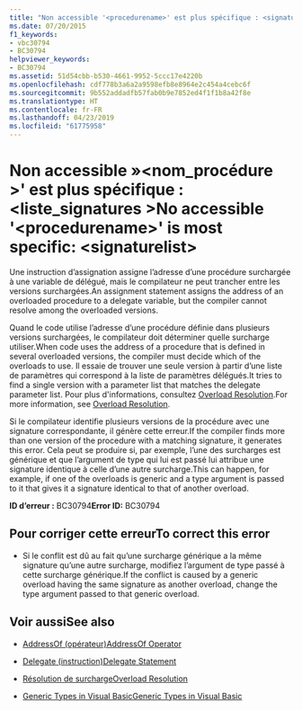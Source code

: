 ```yaml
---
title: "Non accessible '<procedurename>' est plus spécifique : <signaturelist>"
ms.date: 07/20/2015
f1_keywords:
- vbc30794
- BC30794
helpviewer_keywords:
- BC30794
ms.assetid: 51d54cbb-b530-4661-9952-5ccc17e4220b
ms.openlocfilehash: cdf778b3a6a2a9598efb8e8964e2c454a4cebc6f
ms.sourcegitcommit: 9b552addadfb57fab0b9e7852ed4f1f1b8a42f8e
ms.translationtype: HT
ms.contentlocale: fr-FR
ms.lasthandoff: 04/23/2019
ms.locfileid: "61775958"
---
```

# <a name="no-accessible-procedurename-is-most-specific-signaturelist"></a><span data-ttu-id="77af3-102">Non accessible »\<nom_procédure >' est plus spécifique : \<liste_signatures ></span><span class="sxs-lookup"><span data-stu-id="77af3-102">No accessible '\<procedurename>' is most specific: \<signaturelist></span></span>
<span data-ttu-id="77af3-103">Une instruction d’assignation assigne l’adresse d’une procédure surchargée à une variable de délégué, mais le compilateur ne peut trancher entre les versions surchargées.</span><span class="sxs-lookup"><span data-stu-id="77af3-103">An assignment statement assigns the address of an overloaded procedure to a delegate variable, but the compiler cannot resolve among the overloaded versions.</span></span>  
  
 <span data-ttu-id="77af3-104">Quand le code utilise l’adresse d’une procédure définie dans plusieurs versions surchargées, le compilateur doit déterminer quelle surcharge utiliser.</span><span class="sxs-lookup"><span data-stu-id="77af3-104">When code uses the address of a procedure that is defined in several overloaded versions, the compiler must decide which of the overloads to use.</span></span> <span data-ttu-id="77af3-105">Il essaie de trouver une seule version à partir d’une liste de paramètres qui correspond à la liste de paramètres délégués.</span><span class="sxs-lookup"><span data-stu-id="77af3-105">It tries to find a single version with a parameter list that matches the delegate parameter list.</span></span> <span data-ttu-id="77af3-106">Pour plus d'informations, consultez [Overload Resolution](../../visual-basic/programming-guide/language-features/procedures/overload-resolution.md).</span><span class="sxs-lookup"><span data-stu-id="77af3-106">For more information, see [Overload Resolution](../../visual-basic/programming-guide/language-features/procedures/overload-resolution.md).</span></span>  
  
 <span data-ttu-id="77af3-107">Si le compilateur identifie plusieurs versions de la procédure avec une signature correspondante, il génère cette erreur.</span><span class="sxs-lookup"><span data-stu-id="77af3-107">If the compiler finds more than one version of the procedure with a matching signature, it generates this error.</span></span> <span data-ttu-id="77af3-108">Cela peut se produire si, par exemple, l’une des surcharges est générique et que l’argument de type qui lui est passé lui attribue une signature identique à celle d’une autre surcharge.</span><span class="sxs-lookup"><span data-stu-id="77af3-108">This can happen, for example, if one of the overloads is generic and a type argument is passed to it that gives it a signature identical to that of another overload.</span></span>  
  
 <span data-ttu-id="77af3-109">**ID d’erreur :** BC30794</span><span class="sxs-lookup"><span data-stu-id="77af3-109">**Error ID:** BC30794</span></span>  
  
## <a name="to-correct-this-error"></a><span data-ttu-id="77af3-110">Pour corriger cette erreur</span><span class="sxs-lookup"><span data-stu-id="77af3-110">To correct this error</span></span>  
  
- <span data-ttu-id="77af3-111">Si le conflit est dû au fait qu’une surcharge générique a la même signature qu’une autre surcharge, modifiez l’argument de type passé à cette surcharge générique.</span><span class="sxs-lookup"><span data-stu-id="77af3-111">If the conflict is caused by a generic overload having the same signature as another overload, change the type argument passed to that generic overload.</span></span>  
  
## <a name="see-also"></a><span data-ttu-id="77af3-112">Voir aussi</span><span class="sxs-lookup"><span data-stu-id="77af3-112">See also</span></span>

- [<span data-ttu-id="77af3-113">AddressOf (opérateur)</span><span class="sxs-lookup"><span data-stu-id="77af3-113">AddressOf Operator</span></span>](../../visual-basic/language-reference/operators/addressof-operator.md)
- [<span data-ttu-id="77af3-114">Delegate (instruction)</span><span class="sxs-lookup"><span data-stu-id="77af3-114">Delegate Statement</span></span>](../../visual-basic/language-reference/statements/delegate-statement.md)

- [<span data-ttu-id="77af3-115">Résolution de surcharge</span><span class="sxs-lookup"><span data-stu-id="77af3-115">Overload Resolution</span></span>](../../visual-basic/programming-guide/language-features/procedures/overload-resolution.md)
- [<span data-ttu-id="77af3-116">Generic Types in Visual Basic</span><span class="sxs-lookup"><span data-stu-id="77af3-116">Generic Types in Visual Basic</span></span>](../../visual-basic/programming-guide/language-features/data-types/generic-types.md)
